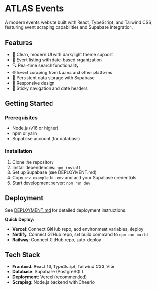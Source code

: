 # ATLAS Events

A modern events website built with React, TypeScript, and Tailwind CSS, featuring event scraping capabilities and Supabase integration.

## Features

- 🎯 Clean, modern UI with dark/light theme support
- 📅 Event listing with date-based organization
- 🔍 Real-time search functionality
- 🌐 Event scraping from Lu.ma and other platforms
- 💾 Persistent data storage with Supabase
- 📱 Responsive design
- 🎨 Sticky navigation and date headers

## Getting Started

### Prerequisites
- Node.js (v16 or higher)
- npm or yarn
- Supabase account (for database)

### Installation

1. Clone the repository
2. Install dependencies: `npm install`
3. Set up Supabase (see DEPLOYMENT.md)
4. Copy `env.example` to `.env` and add your Supabase credentials
5. Start development server: `npm run dev`

## Deployment

See [DEPLOYMENT.md](./DEPLOYMENT.md) for detailed deployment instructions.

**Quick Deploy:**
- **Vercel**: Connect GitHub repo, add environment variables, deploy
- **Netlify**: Connect GitHub repo, set build command to `npm run build`
- **Railway**: Connect GitHub repo, auto-deploy

## Tech Stack

- **Frontend**: React 18, TypeScript, Tailwind CSS, Vite
- **Database**: Supabase (PostgreSQL)
- **Deployment**: Vercel (recommended)
- **Scraping**: Node.js backend with Cheerio
